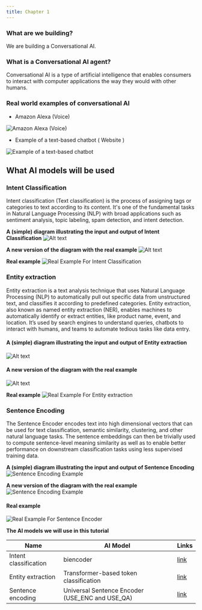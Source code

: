 ```yaml
---
title: Chapter 1
---
```


### What are we building?
We are building a Conversational AI.

### What is a Conversational AI agent?
Conversational AI is a type of artificial intelligence that enables consumers to interact with computer applications the way they would with other humans.

### Real world examples of conversational AI
* Amazon Alexa (Voice) 

![Amazon Alexa (Voice) ](https://imageio.forbes.com/specials-images/imageserve/6022e0a7644b9ab003f0dcb7/iPhone-screenshots-of-the-Alexa-app-s-new-Light-and-Dark-modes/960x0.jpg?format=jpg&width=700)

* Example of a text-based chatbot ( Website )

![Example of a text-based chatbot](https://cdn2.hubspot.net/hubfs/4056626/BotHomePage.png)

## What AI models  will be used

### Intent Classification

Intent classification (Text classification) is the process of assigning tags or categories to text according to its content. It's one of the fundamental tasks in Natural Language Processing (NLP) with broad applications such as sentiment analysis, topic labeling, spam detection, and intent detection.

**A (simple) diagram illustrating the input and output of Intent Classification**
![Alt text](/img/tutorial/images/intent_classification.png?raw=true "Title")

**A new version of the diagram with the real example**
![Alt text](/img/tutorial/images/intent_classification_example.png?raw=true "Title")

**Real example**
![Real Example For Intent Classification](/img/tutorial/images/real_example_ic.png "Title")

### Entity extraction

Entity extraction is a text analysis technique that uses Natural Language Processing (NLP) to automatically pull out specific data from unstructured text, and classifies it according to predefined categories. Entity extraction, also known as named entity extraction (NER), enables machines to automatically identify or extract entities, like product name, event, and location. It’s used by search engines to understand queries, chatbots to interact with humans, and teams to automate tedious tasks like data entry.

#### A (simple) diagram illustrating the input and output of Entity extraction
![Alt text](/img/tutorial/images/entity_extraction.png?raw=true "Title")

#### A new version of the diagram with the real example
![Alt text](/img/tutorial/images/entity_extraction_example.png?raw=true "Title")

**Real example**
![Real Example For Entity extraction](/img/tutorial/images/real_example_er.png "Title")

### Sentence Encoding

The Sentence Encoder encodes text into high dimensional vectors that can be used for text classification, semantic similarity, clustering, and other natural language tasks. The sentence embeddings can then be trivially used to compute sentence-level meaning similarity as well as to enable better performance on downstream classification tasks using less supervised training data.

**A (simple) diagram illustrating the input and output of Sentence Encoding**
![Sentence Encoding Example](/img/tutorial/images/sentence_encoding.png?raw=true "Title")

**A new version of the diagram with the real example**
![Sentence Encoding Example](/img/tutorial/images/sentence_encoding_example.png?raw=true "Title")

#### Real example
![Real Example For Sentence Encoder](/img/tutorial/images/real_example_se.png "Title")

**The AI models we will use in this tutorial**

| Name                  | AI Model                                        | Links                                                                                            |
| --------------------- | ----------------------------------------------- | ------------------------------------------------------------------------------------------------ |
| Intent classification | biencoder                                       | [link](https://arxiv.org/abs/2103.06523)                                                         |
| Entity extraction     | Transformer-based token classification          | [link](https://huggingface.co/docs/transformers/tasks/token_classification#token-classification) |
| Sentence encoding     | Universal Sentence Encoder (USE_ENC and USE_QA) | [link](https://arxiv.org/abs/1803.11175)                                                         |